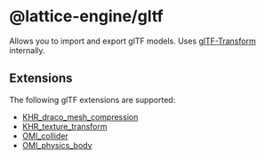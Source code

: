 # @lattice-engine/gltf

Allows you to import and export glTF models. Uses [glTF-Transform](https://gltf-transform.donmccurdy.com/) internally.

## Extensions

The following glTF extensions are supported:

- [KHR_draco_mesh_compression](https://github.com/KhronosGroup/glTF/blob/main/extensions/2.0/Khronos/KHR_draco_mesh_compression/README.md)
- [KHR_texture_transform](https://github.com/KhronosGroup/glTF/blob/main/extensions/2.0/Khronos/KHR_texture_transform/README.md)
- [OMI_collider](https://github.com/omigroup/gltf-extensions/tree/main/extensions/2.0/OMI_collider)
- [OMI_physics_body](https://github.com/omigroup/gltf-extensions/tree/main/extensions/2.0/OMI_physics_body)
